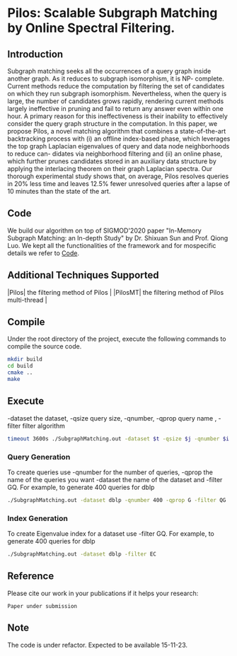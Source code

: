 # **Pilos: Scalable Subgraph Matching by Online Spectral Filtering.**

## **Introduction**
Subgraph matching seeks all the occurrences of a query graph inside
another graph. As it reduces to subgraph isomorphism, it is NP-
complete. Current methods reduce the computation by filtering
the set of candidates on which they run subgraph isomorphism.
Nevertheless, when the query is large, the number of candidates
grows rapidly, rendering current methods largely ineffective in
pruning and fail to return any answer even within one hour. A
primary reason for this ineffectiveness is their inability to effectively
consider the query graph structure in the computation.
In this paper, we propose Pilos, a novel matching algorithm
that combines a state-of-the-art backtracking process with (i) an
offline index-based phase, which leverages the top graph Laplacian
eigenvalues of query and data node neighborhoods to reduce can-
didates via neighborhood filtering and (ii) an online phase, which
further prunes candidates stored in an auxiliary data structure by
applying the interlacing theorem on their graph Laplacian spectra.
Our thorough experimental study shows that, on average, Pilos
resolves queries in 20% less time and leaves 12.5% fewer unresolved
queries after a lapse of 10 minutes than the state of the art.

## **Code**
We build our algorithm on top of SIGMOD'2020 paper "In-Memory Subgraph Matching: an In-depth Study" by Dr. Shixuan Sun and Prof. Qiong Luo.
We kept all the functionalities of the framework and for mospecific details we refer to [Code](https://github.com/RapidsAtHKUST/SubgraphMatching).

## Additional Techniques Supported
|Pilos| the filtering method of Pilos |
|PilosMT| the filtering method of Pilos multi-thread |

## Compile
Under the root directory of the project, execute the following commands to compile the source code.

```zsh
mkdir build
cd build
cmake ..
make
```

## Execute

-dataset the dataset, -qsize query size, -qnumber, -qprop query name , -filter filter algorithm

```zsh
timeout 3600s ./SubgraphMatching.out -dataset $t -qsize $j -qnumber $i -qprop G -filter KFR2
```
### Query Generation
To create queries use -qnumber for the number of queries, -qprop the name of the queries you want -dataset the name of the dataset and -filter GQ.
For example, to generate 400 queries for dblp
```zsh
./SubgraphMatching.out -dataset dblp -qnumber 400 -qprop G -filter QG
```
### Index Generation
To create Eigenvalue index for a dataset use -filter GQ.
For example, to generate 400 queries for dblp
```zsh
./SubgraphMatching.out -dataset dblp -filter EC
```
## Reference

Please cite our work in your publications if it helps your research:

```
Paper under submission
```
## 
## Note
The code is under refactor. Expected to be available 15-11-23.

